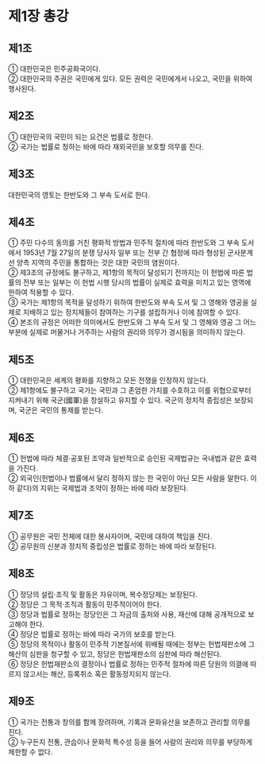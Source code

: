 # 제1장 총강

## 제1조

① 대한민국은 민주공화국이다.  
② 대한민국의 주권은 국민에게 있다. 모든 권력은 국민에게서 나오고, 국민을 위하여 행사된다.

## 제2조

① 대한민국의 국민이 되는 요건은 법률로 정한다.  
② 국가는 법률로 정하는 바에 따라 재외국민을 보호할 의무를 진다.

## 제3조

대한민국의 영토는 한반도와 그 부속 도서로 한다.  

## 제4조

① 주민 다수의 동의를 거친 평화적 방법과 민주적 절차에 따라 한반도와 그 부속 도서에서 1953년 7월 27일의 분쟁 당사자 일부 또는 전부 간 협정에 따라 형성된 군사분계선 양측 지역의 주민을 통합하는 것은 대한 국민의 염원이다.  
② 제3조의 규정에도 불구하고, 제1항의 목적이 달성되기 전까지는 이 헌법에 따른 법률의 전부 또는 일부는 이 헌법 시행 당시의 법률이 실제로 효력을 미치고 있는 영역에 한하여 적용할 수 있다.  
③ 국가는 제1항의 목적을 달성하기 위하여 한반도와 부속 도서 및 그 영해와 영공을 실제로 지배하고 있는 정치체들이 참여하는 기구를 설립하거나 이에 참여할 수 있다.  
④ 본조의 규정은 어떠한 의미에서도 한반도와 그 부속 도서 및 그 영해와 영공 그 어느 부분에 실제로 머물거나 거주하는 사람의 권리와 의무가 경시됨을 의미하지 않는다.

## 제5조

① 대한민국은 세계의 평화를 지향하고 모든 전쟁을 인정하지 않는다.  
② 제1항에도 불구하고 국가는 국민과 그 존엄한 가치를 수호하고 이를 위협으로부터 지켜내기 위해 국군(國軍)을 창설하고 유지할 수 있다. 국군의 정치적 중립성은 보장되며, 국군은 국민의 통제를 받는다.

## 제6조

① 헌법에 따라 체결·공포된 조약과 일반적으로 승인된 국제법규는 국내법과 같은 효력을 가진다.  
② 외국인(헌법이나 법률에서 달리 정하지 않는 한 국민이 아닌 모든 사람을 말한다. 이하 같다)의 지위는 국제법과 조약이 정하는 바에 따라 보장된다.

## 제7조
① 공무원은 국민 전체에 대한 봉사자이며, 국민에 대하여 책임을 진다.  
② 공무원의 신분과 정치적 중립성은 법률로 정하는 바에 따라 보장된다.

## 제8조

① 정당의 설립·조직 및 활동은 자유이며, 복수정당제는 보장된다.  
② 정당은 그 목적·조직과 활동이 민주적이어야 한다.  
③ 정당과 법률로 정하는 정당인은 그 자금의 출처와 사용, 재산에 대해 공개적으로 보고해야 한다.  
④ 정당은 법률로 정하는 바에 따라 국가의 보호를 받는다.  
⑤ 정당의 목적이나 활동이 민주적 기본질서에 위배될 때에는 정부는 헌법재판소에 그 해산의 심판을 청구할 수 있고, 정당은 헌법재판소의 심판에 따라 해산된다.  
⑥ 정당은 헌법재판소의 결정이나 법률로 정하는 민주적 절차에 따른 당원의 의결에 따르지 않고서는 해산, 등록취소 혹은 활동정지되지 않는다.

## 제9조

① 국가는 전통과 창의를 함께 장려하며, 기록과 문화유산을 보존하고 관리할 의무를 진다.  
② 누구든지 전통, 관습이나 문화적 특수성 등을 들어 사람의 권리와 의무를 부당하게 제한할 수 없다.
